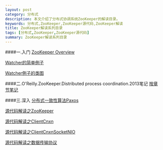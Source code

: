 ```yaml
---
layout: post
category: 分布式
description: 本文介绍了分布式协调系统ZooKeeper的解读目录。
keywords: 分布式,ZooKeeper,ZooKeeper源代码,ZooKeeper解读
title: ZooKeeper解读系列目录
tags: [分布式,ZooKeeper,ZooKeeper源代码]
summary: ZooKeeper解读系列目录
---
```


####一.入门
[ZooKeeper Overview](https://github.com/llohellohe/zookeeper/blob/master/docs/overview.md)

[Watcher的简单例子](https://github.com/llohellohe/zookeeper/blob/master/docs/java-example.md)

[Watcher例子的类图](https://raw.github.com/llohellohe/zookeeper/master/docs/class-java-example.png)

####二.O'Reilly.ZooKeeper.Distributed process coordination.2013笔记
[按章节笔记](https://github.com/llohellohe/llohellohe.github.com/tree/master/readers/ZooKeeper)

####三.深入
[分布式一致性算法Paxos](http://www.hiyangqi.com/%E5%88%86%E5%B8%83%E5%BC%8F/paxos.html)

[源代码解读之ZooKeeper](http://www.hiyangqi.com/%E5%88%86%E5%B8%83%E5%BC%8F/read-zookeeper-source-code-zookeeper.html)

[源代码解读之ClientCnxn](http://www.hiyangqi.com/%E5%88%86%E5%B8%83%E5%BC%8F/read-zookeeper-source-code-client-cnxn.html)

[源代码解读之ClientCnxnSocketNIO](http://www.hiyangqi.com/%E5%88%86%E5%B8%83%E5%BC%8F/read-zookeeper-source-code-nio-socket.html)

[源代码解读之数据传输协议](http://www.hiyangqi.com/%E5%88%86%E5%B8%83%E5%BC%8F/read-zookeeper-source-code-data-packet.html)




